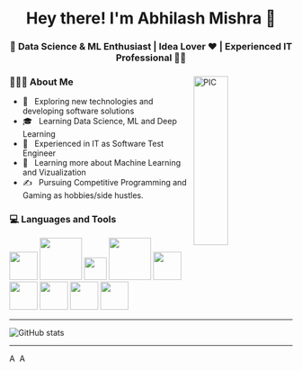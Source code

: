 <h1 align="center">Hey there! I'm Abhilash Mishra 👋 </h1>
<h3 align="center">🚀 Data Science & ML Enthusiast | Idea Lover ♥ | Experienced IT Professional  🧑‍💻</h3>
<div>
<img width = "35%" align="right" alt="PIC" height="300px" src="https://www.pngitem.com/pimgs/m/4-42822_apple-tv-copy-developer-illustration-png-transparent-png.png" />
<div align="left"> 
  <h3> 👨🏻‍💻 About Me </h3>

  - 🤔 &nbsp; Exploring new technologies and developing software solutions
  - 🎓 &nbsp; Learning Data Science, ML and Deep Learning
  - 💼 &nbsp; Experienced in IT as Software Test Engineer
  - 🌱 &nbsp; Learning more about Machine Learning and Vizualization 
  - ✍️ &nbsp; Pursuing Competitive Programming and Gaming as hobbies/side hustles.  
</div> 
</div>

<div>
  <h3> 💻 Languages and Tools </h3>
  <p>
   <img src="https://mpng.subpng.com/20181128/cbr/kisspng-python-programming-basics-for-absolute-beginners-michigan-python-user-group-5-jul-2-18-5bfef921c53528.7857216715434365778078.jpg" width="50">
   <img src="https://jupyter.org/assets/share.png" width="75">
   <img src="https://www.nicepng.com/png/detail/85-851058_anaconda-icon-anaconda-python-icon.png" width="40">
   <img src="https://financeandbusiness.ucdavis.edu/sites/g/files/dgvnsk4871/files/styles/sf_landscape_16x9/public/images/article/tableau_logo.png?h=c673cd1c&itok=aomysVvE" width="75">
   <img src="https://upload.wikimedia.org/wikipedia/commons/thumb/2/2d/Tensorflow_logo.svg/1915px-Tensorflow_logo.svg.png" width="50">
   <img src="https://upload.wikimedia.org/wikipedia/commons/thumb/9/9a/Visual_Studio_Code_1.35_icon.svg/2048px-Visual_Studio_Code_1.35_icon.svg.png" width="50">
   <img src="https://git-scm.com/images/logos/downloads/Git-Icon-1788C.png" width="50">
   <img src="https://cdn.icon-icons.com/icons2/2699/PNG/512/atlassian_jira_logo_icon_170511.png" width="50">
   <img src="https://upload.wikimedia.org/wikipedia/commons/thumb/5/5f/Microsoft_Office_logo_%282019%E2%80%93present%29.svg/2048px-Microsoft_Office_logo_%282019%E2%80%93present%29.svg.png" width="50">
   
---

![GitHub stats](https://github-readme-stats.vercel.app/api?username=abhiii95&show_icons=true&hide_border=true)


---


<a href="https://www.linkedin.com/in/abhilash-mishra-b1853a72//">
  <img align="left" alt="Abhilash's Linkdein" width="15px" src="https://cdn.jsdelivr.net/npm/simple-icons@v3/icons/linkedin.svg" />
</a>
<a href="https://github.com/abhiii95">
  <img align="left" alt="Abhilash's Github" width="15px" src="https://cdn.jsdelivr.net/npm/simple-icons@v3/icons/github.svg" />
</a>

<br />

  <p>
</div> 
